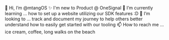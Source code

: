 👋 Hi, I’m @mtangOS
✨ I'm new to Product @ OneSignal
🌱 I’m currently learning ... how to set up a website utilizing our SDK features :D
💞️ I’m looking to ... track and document my journey to help others better understand how to easily get started with our tooling
📫 How to reach me ... ice cream, coffee, long walks on the beach

<!---
mtangOS/mtangOS is a ✨ special ✨ repository because its `README.md` (this file) appears on your GitHub profile.
You can click the Preview link to take a look at your changes.
--->
